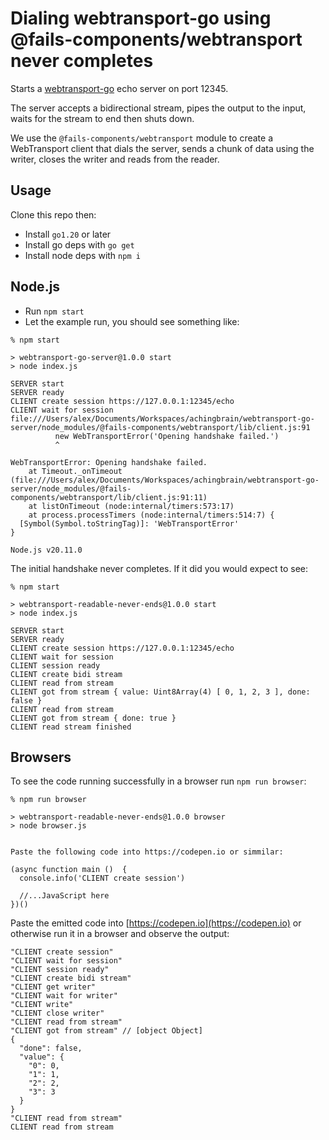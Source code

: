 # Dialing webtransport-go using @fails-components/webtransport never completes

Starts a [webtransport-go](https://github.com/quic-go/webtransport-go) echo
server on port 12345.

The server accepts a bidirectional stream, pipes the output to the input, waits
for the stream to end then shuts down.

We use the `@fails-components/webtransport` module to create a WebTransport
client that dials the server, sends a chunk of data using the writer, closes
the writer and reads from the reader.

## Usage

Clone this repo then:

* Install `go1.20` or later
* Install go deps with `go get`
* Install node deps with `npm i`

## Node.js

* Run `npm start`
* Let the example run, you should see something like:

```console
% npm start

> webtransport-go-server@1.0.0 start
> node index.js

SERVER start
SERVER ready
CLIENT create session https://127.0.0.1:12345/echo
CLIENT wait for session
file:///Users/alex/Documents/Workspaces/achingbrain/webtransport-go-server/node_modules/@fails-components/webtransport/lib/client.js:91
          new WebTransportError('Opening handshake failed.')
          ^

WebTransportError: Opening handshake failed.
    at Timeout._onTimeout (file:///Users/alex/Documents/Workspaces/achingbrain/webtransport-go-server/node_modules/@fails-components/webtransport/lib/client.js:91:11)
    at listOnTimeout (node:internal/timers:573:17)
    at process.processTimers (node:internal/timers:514:7) {
  [Symbol(Symbol.toStringTag)]: 'WebTransportError'
}

Node.js v20.11.0
```

The initial handshake never completes. If it did you would expect to see:

```console
% npm start

> webtransport-readable-never-ends@1.0.0 start
> node index.js

SERVER start
SERVER ready
CLIENT create session https://127.0.0.1:12345/echo
CLIENT wait for session
CLIENT session ready
CLIENT create bidi stream
CLIENT read from stream
CLIENT got from stream { value: Uint8Array(4) [ 0, 1, 2, 3 ], done: false }
CLIENT read from stream
CLIENT got from stream { done: true }
CLIENT read stream finished
```

## Browsers

To see the code running successfully in a browser run `npm run browser`:

```console
% npm run browser

> webtransport-readable-never-ends@1.0.0 browser
> node browser.js


Paste the following code into https://codepen.io or simmilar:

(async function main ()  {
  console.info('CLIENT create session')

  //...JavaScript here
})()
```

Paste the emitted code into [https://codepen.io](https://codepen.io) or
otherwise run it in a browser and observe the output:

```
"CLIENT create session"
"CLIENT wait for session"
"CLIENT session ready"
"CLIENT create bidi stream"
"CLIENT get writer"
"CLIENT wait for writer"
"CLIENT write"
"CLIENT close writer"
"CLIENT read from stream"
"CLIENT got from stream" // [object Object]
{
  "done": false,
  "value": {
    "0": 0,
    "1": 1,
    "2": 2,
    "3": 3
  }
}
"CLIENT read from stream"
CLIENT read from stream
```
